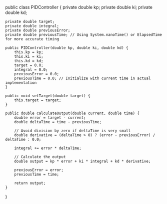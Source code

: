 public class PIDController {
private double kp;
private double ki;
private double kd;

    private double target;
    private double integral;
    private double previousError;
    private double previousTime; // Using System.nanoTime() or ElapsedTime for more accurate timing

    public PIDController(double kp, double ki, double kd) {
        this.kp = kp;
        this.ki = ki;
        this.kd = kd;
        target = 0.0;
        integral = 0.0;
        previousError = 0.0;
        previousTime = 0.0; // Initialize with current time in actual implementation
    }

    public void setTarget(double target) {
        this.target = target;
    }

    public double calculateOutput(double current, double time) {
        double error = target - current;
        double deltaTime = time - previousTime;

        // Avoid division by zero if deltaTime is very small
        double derivative = (deltaTime > 0) ? (error - previousError) / deltaTime : 0.0;

        integral += error * deltaTime;

        // Calculate the output
        double output = kp * error + ki * integral + kd * derivative;

        previousError = error;
        previousTime = time;

        return output;
    }
}